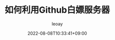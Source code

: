 ---
title: "如何利用Github白嫖服务器"
date: 2022-08-08T10:33:41+09:00
description: "如何利用Github白嫖服务器"
draft: false
hideToc: false
enableToc: true
enableTcContent: false
author: leoay
authorEmoji: 🎅
pinned: false
tags:
- 效率工具
series:
- 效率工具
categories:
- 效率工具
image: /images/face/link.jpg
---